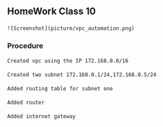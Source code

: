 ## HomeWork Class 10

    ![Screenshot](picture/vpc_automation.png)

  ### Procedure  
  
    Created vpc using the IP 172.168.0.0/16

    Created two subnet 172.168.0.1/24,172.168.0.5/24

    Added routing table for subnet one

    Added router

    Added internet gateway


